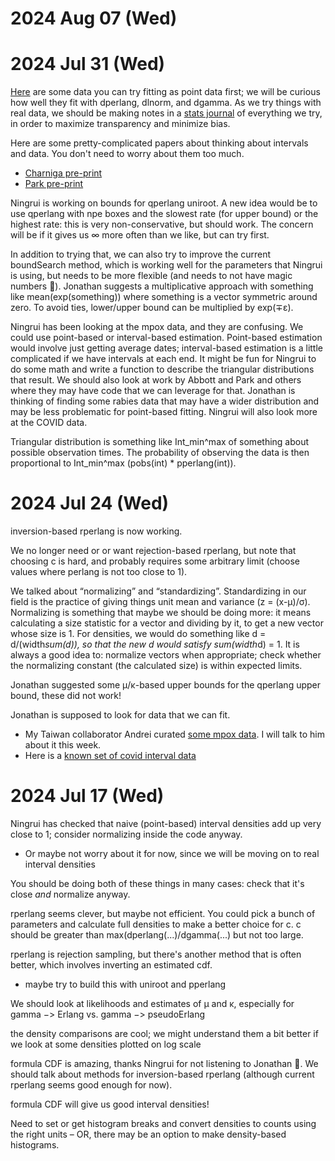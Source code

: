 
2024 Aug 07 (Wed)
=================

2024 Jul 31 (Wed)
=================

[Here](https://github.com/eliminaterabies/R0paper/blob/main/public_data/intervals.rda) are some data you can try fitting as point data first; we will be curious how well they fit with dperlang, dlnorm, and dgamma. As we try things with real data, we should be making notes in a [stats journal](statsJournal.md) of everything we try, in order to maximize transparency and minimize bias.

Here are some pretty-complicated papers about thinking about intervals and data. You don't need to worry about them too much.
* [Charniga pre-print](https://arxiv.org/abs/2405.08841)
* [Park pre-print](https://www.medrxiv.org/content/10.1101/2024.01.12.24301247v1)

Ningrui is working on bounds for qperlang uniroot. A new idea would be to use qperlang with npe boxes and the slowest rate (for upper bound) or the highest rate: this is very non-conservative, but should work. The concern will be if it gives us ∞ more often than we like, but can try first.

In addition to trying that, we can also try to improve the current boundSearch method, which is working well for the parameters that Ningrui is using, but needs to be more flexible (and needs to not have magic numbers 🙂). Jonathan suggests a multiplicative approach with something like mean(exp(something)) where something is a vector symmetric around zero. To avoid ties, lower/upper bound can be multiplied by exp(∓ε).

Ningrui has been looking at the mpox data, and they are confusing. We could use point-based or interval-based estimation. Point-based estimation would involve just getting average dates; interval-based estimation is a little complicated if we have intervals at each end. It might be fun for Ningrui to do some math and write a function to describe the triangular distributions that result. We should also look at work by Abbott and Park and others where they may have code that we can leverage for that. Jonathan is thinking of finding some rabies data that may have a wider distribution and may be less problematic for point-based fitting. Ningrui will also look more at the COVID data.

Triangular distribution is something like Int_min^max of something about possible observation times. The probability of observing the data is then proportional to Int_min^max (pobs(int) * pperlang(int)).

2024 Jul 24 (Wed)
=================

inversion-based rperlang is now working.

We no longer need or or want rejection-based rperlang, but note that choosing c is hard, and probably requires some arbitrary limit (choose values where perlang is not too close to 1).

We talked about “normalizing” and “standardizing”. Standardizing in our field is the practice of giving things unit mean and variance (z = (x-μ)/σ). Normalizing is something that maybe we should be doing more: it means calculating a size statistic for a vector and dividing by it, to get a new vector whose size is 1. For densities, we would do something like d = d/(width*sum(d)), so that the new d would satisfy sum(width*d) = 1. It is always a good idea to: normalize vectors when appropriate; check whether the normalizing constant (the calculated size) is within expected limits.

Jonathan suggested some μ/κ-based upper bounds for the qperlang upper bound, these did not work!

Jonathan is supposed to look for data that we can fit.
* My Taiwan collaborator Andrei curated [some mpox data](https://github.com/aakhmetz/Mpox-IncubationPeriodSerialInterval-Meta2023/blob/main/SupplementaryFile1.xlsx). I will talk to him about it this week.
* Here is a [known set of covid interval data](https://zenodo.org/records/3940300)

2024 Jul 17 (Wed)
=================

Ningrui has checked that naive (point-based) interval densities add up very close to 1; consider normalizing inside the code anyway.
* Or maybe not worry about it for now, since we will be moving on to real interval densities

You should be doing both of these things in many cases: check that it's close _and_ normalize anyway.

rperlang seems clever, but maybe not efficient. You could pick a bunch of parameters and calculate full densities to make a better choice for c.
c should be greater than max(dperlang(...)/dgamma(...) but not too large.

rperlang is rejection sampling, but there's another method that is often better, which involves inverting an estimated cdf.
* maybe try to build this with uniroot and pperlang

We should look at likelihoods and estimates of μ and κ, especially for gamma −> Erlang vs. gamma −> pseudoErlang

the density comparisons are cool; we might understand them a bit better if we look at some densities plotted on log scale

formula CDF is amazing, thanks Ningrui for not listening to Jonathan 🙂. We should talk about methods for inversion-based rperlang (although current rperlang seems good enough for now).

formula CDF will give us good interval densities!

Need to set or get histogram breaks and convert densities to counts using the right units – OR, there may be an option to make density-based histograms.
